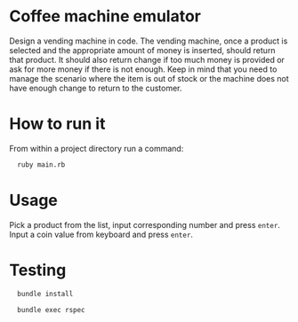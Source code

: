 # Coffee machine emulator

Design a vending machine in code. The vending machine, once a product is selected and the appropriate amount of money is inserted, should return that product. It should also return change if too much money is provided or ask for more money if there is not enough. Keep in mind that you need to manage the scenario where the item is out of stock or the machine does not have enough change to return to the customer.

# How to run it

From within a project directory run a command:

```bash
  ruby main.rb
```

# Usage

Pick a product from the list, input corresponding number and press `enter`.
Input a coin value from keyboard and press `enter`.

# Testing

```bash
  bundle install
```

```bash
  bundle exec rspec
```
